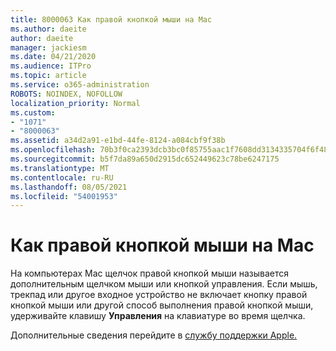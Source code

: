 ```yaml
---
title: 8000063 Как правой кнопкой мыши на Mac
ms.author: daeite
author: daeite
manager: jackiesm
ms.date: 04/21/2020
ms.audience: ITPro
ms.topic: article
ms.service: o365-administration
ROBOTS: NOINDEX, NOFOLLOW
localization_priority: Normal
ms.custom:
- "1071"
- "8000063"
ms.assetid: a34d2a91-e1bd-44fe-8124-a084cbf9f38b
ms.openlocfilehash: 70b3f0ca2393dcb3bc0f85755aac1f7608dd3134335704f6f48af43fb33b4af8
ms.sourcegitcommit: b5f7da89a650d2915dc652449623c78be6247175
ms.translationtype: MT
ms.contentlocale: ru-RU
ms.lasthandoff: 08/05/2021
ms.locfileid: "54001953"
---
```

# <a name="how-to-right-click-on-a-mac"></a>Как правой кнопкой мыши на Mac

На компьютерах Mac щелчок правой кнопкой мыши называется дополнительным щелчком мыши или кнопкой управления. Если мышь, трекпад или другое входное устройство не включает кнопку правой кнопкой мыши или другой способ выполнения правой кнопкой мыши, удерживайте клавишу **Управления** на клавиатуре во время щелчка.
  
Дополнительные сведения перейдите в [службу поддержки Apple.](https://go.microsoft.com/fwlink/?linkid=2022220&amp;clcid=0x409)
  
